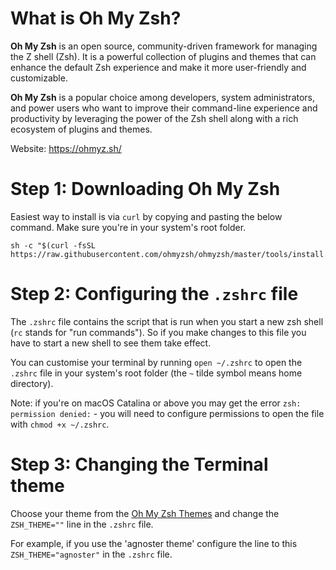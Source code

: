 # What is Oh My Zsh?

**Oh My Zsh** is an open source, community-driven framework for managing the Z shell (Zsh). It is a powerful collection of plugins and themes that can enhance the default Zsh experience and make it more user-friendly and customizable.

**Oh My Zsh** is a popular choice among developers, system administrators, and power users who want to improve their command-line experience and productivity by leveraging the power of the Zsh shell along with a rich ecosystem of plugins and themes.

Website: https://ohmyz.sh/

# Step 1: Downloading Oh My Zsh

Easiest way to install is via `curl` by copying and pasting the below command. Make sure you're in your system's root folder.
```
sh -c "$(curl -fsSL https://raw.githubusercontent.com/ohmyzsh/ohmyzsh/master/tools/install.sh)"
```
# Step 2: Configuring the `.zshrc` file

The `.zshrc` file contains the script that is run when you start a new zsh shell (`rc` stands for "run commands"). So if you make changes to this file you have to start a new shell to see them take effect.

You can customise your terminal by running `open ~/.zshrc` to open the `.zshrc` file in your system's root folder (the `~` tilde symbol means home directory).

Note: if you're on macOS Catalina or above you may get the error `zsh: permission denied:` - you will need to configure permissions to open the file with `chmod +x ~/.zshrc`.

# Step 3: Changing the Terminal theme

Choose your theme from the [Oh My Zsh Themes](https://github.com/ohmyzsh/ohmyzsh/wiki/Themes) and change the `ZSH_THEME=""` line in the `.zshrc` file.

For example, if you use the 'agnoster theme' configure the line to this `ZSH_THEME="agnoster"` in the `.zshrc` file.

